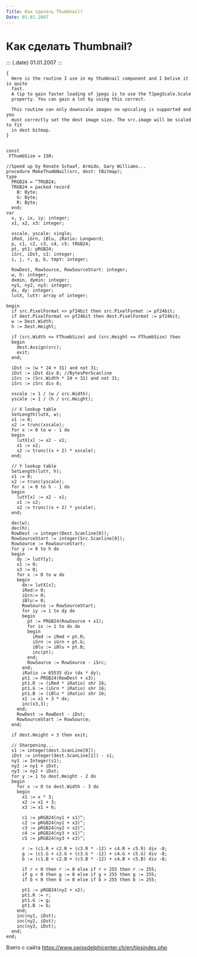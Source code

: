 ```yaml
---
Title: Как сделать Thumbnail?
Date: 01.01.2007
---
```



Как сделать Thumbnail?
======================

::: {.date}
01.01.2007
:::

    {
      Here is the routine I use in my thumbnail component and I belive it is quite
      fast.
      A tip to gain faster loading of jpegs is to use the TJpegScale.Scale
      property. You can gain a lot by using this correct.
     
      This routine can only downscale images no upscaling is supported and you
      must correctly set the dest image size. The src.image will be scaled to fit
      in dest bitmap.
    }
     
     
    const
     FThumbSize = 150;
     
    //Speed up by Renate Schaaf, Armido, Gary Williams...
    procedure MakeThumbNail(src, dest: tBitmap);
    type
      PRGB24 = ^TRGB24;
      TRGB24 = packed record
        B: Byte;
        G: Byte;
        R: Byte;
      end;
    var
      x, y, ix, iy: integer;
      x1, x2, x3: integer;
     
      xscale, yscale: single;
      iRed, iGrn, iBlu, iRatio: Longword;
      p, c1, c2, c3, c4, c5: tRGB24;
      pt, pt1: pRGB24;
      iSrc, iDst, s1: integer;
      i, j, r, g, b, tmpY: integer;
     
      RowDest, RowSource, RowSourceStart: integer;
      w, h: integer;
      dxmin, dymin: integer;
      ny1, ny2, ny3: integer;
      dx, dy: integer;
      lutX, lutY: array of integer;
     
    begin
      if src.PixelFormat <> pf24bit then src.PixelFormat := pf24bit;
      if dest.PixelFormat <> pf24bit then dest.PixelFormat := pf24bit;
      w := Dest.Width;
      h := Dest.Height;
     
      if (src.Width <= FThumbSize) and (src.Height <= FThumbSize) then
      begin
        dest.Assign(src);
        exit;
      end;
     
      iDst := (w * 24 + 31) and not 31;
      iDst := iDst div 8; //BytesPerScanline
      iSrc := (Src.Width * 24 + 31) and not 31;
      iSrc := iSrc div 8;
     
      xscale := 1 / (w / src.Width);
      yscale := 1 / (h / src.Height);
     
      // X lookup table
      SetLength(lutX, w);
      x1 := 0;
      x2 := trunc(xscale);
      for x := 0 to w - 1 do
      begin
        lutX[x] := x2 - x1;
        x1 := x2;
        x2 := trunc((x + 2) * xscale);
      end;
     
      // Y lookup table
      SetLength(lutY, h);
      x1 := 0;
      x2 := trunc(yscale);
      for x := 0 to h - 1 do
      begin
        lutY[x] := x2 - x1;
        x1 := x2;
        x2 := trunc((x + 2) * yscale);
      end;
     
      dec(w);
      dec(h);
      RowDest := integer(Dest.Scanline[0]);
      RowSourceStart := integer(Src.Scanline[0]);
      RowSource := RowSourceStart;
      for y := 0 to h do
      begin
        dy := lutY[y];
        x1 := 0;
        x3 := 0;
        for x := 0 to w do
        begin
          dx:= lutX[x];
          iRed:= 0;
          iGrn:= 0;
          iBlu:= 0;
          RowSource := RowSourceStart;
          for iy := 1 to dy do
          begin
            pt := PRGB24(RowSource + x1);
            for ix := 1 to dx do
            begin
              iRed := iRed + pt.R;
              iGrn := iGrn + pt.G;
              iBlu := iBlu + pt.B;
              inc(pt);
            end;
            RowSource := RowSource - iSrc;
          end;
          iRatio := 65535 div (dx * dy);
          pt1 := PRGB24(RowDest + x3);
          pt1.R := (iRed * iRatio) shr 16;
          pt1.G := (iGrn * iRatio) shr 16;
          pt1.B := (iBlu * iRatio) shr 16;
          x1 := x1 + 3 * dx;
          inc(x3,3);
        end;
        RowDest := RowDest - iDst;
        RowSourceStart := RowSource;
      end;
     
      if dest.Height < 3 then exit;
     
      // Sharpening...
      s1 := integer(dest.ScanLine[0]);
      iDst := integer(dest.ScanLine[1]) - s1;
      ny1 := Integer(s1);
      ny2 := ny1 + iDst;
      ny3 := ny2 + iDst;
      for y := 1 to dest.Height - 2 do
      begin
        for x := 0 to dest.Width - 3 do
        begin
          x1 := x * 3;
          x2 := x1 + 3;
          x3 := x1 + 6;
     
          c1 := pRGB24(ny1 + x1)^;
          c2 := pRGB24(ny1 + x3)^;
          c3 := pRGB24(ny2 + x2)^;
          c4 := pRGB24(ny3 + x1)^;
          c5 := pRGB24(ny3 + x3)^;
     
          r := (c1.R + c2.R + (c3.R * -12) + c4.R + c5.R) div -8;
          g := (c1.G + c2.G + (c3.G * -12) + c4.G + c5.G) div -8;
          b := (c1.B + c2.B + (c3.B * -12) + c4.B + c5.B) div -8;
     
          if r < 0 then r := 0 else if r > 255 then r := 255;
          if g < 0 then g := 0 else if g > 255 then g := 255;
          if b < 0 then b := 0 else if b > 255 then b := 255;
     
          pt1 := pRGB24(ny2 + x2);
          pt1.R := r;
          pt1.G := g;
          pt1.B := b;
        end;
        inc(ny1, iDst);
        inc(ny2, iDst);
        inc(ny3, iDst);
      end;
    end;

Взято с сайта <https://www.swissdelphicenter.ch/en/tipsindex.php>
